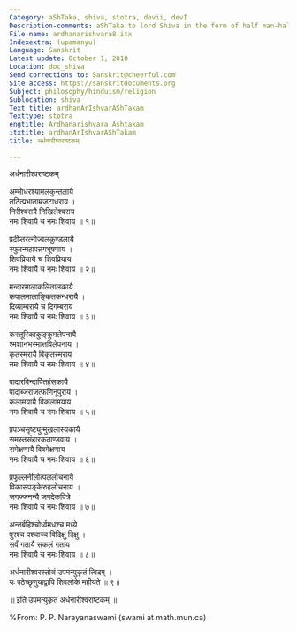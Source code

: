 ```yaml
---
Category: aShTaka, shiva, stotra, devii, devI
Description-comments: aShTaka to lord Shiva in the form of half man-half woman
File name: ardhanarishvara8.itx
Indexextra: (upamanyu)
Language: Sanskrit
Latest update: October 1, 2010
Location: doc_shiva
Send corrections to: Sanskrit@cheerful.com
Site access: https://sanskritdocuments.org
Subject: philosophy/hinduism/religion
Sublocation: shiva
Text title: ardhanArIshvarAShTakam
Texttype: stotra
engtitle: Ardhanarishvara Ashtakam
itxtitle: ardhanArIshvarAShTakam
title: अर्धनारीश्वराष्टकम्

---
```

  
 अर्धनारीश्वराष्टकम्   
  
अम्भोधरश्यामलकुन्तलायै  
तटित्प्रभाताम्रजटाधराय ।  
निरीश्वरायै निखिलेश्वराय  
नमः शिवायै च नमः शिवाय ॥ १॥  
  
प्रदीप्तरत्नोज्वलकुण्डलायै  
स्फुरन्महापन्नगभूषणाय ।  
शिवप्रियायै च शिवप्रियाय  
नमः शिवायै च नमः शिवाय ॥ २॥  
  
मन्दारमालाकलितालकायै  
कपालमालाङ्कितकन्धरायै ।  
दिव्याम्बरायै च दिगम्बराय  
नमः शिवायै च नमः शिवाय ॥ ३॥  
  
कस्तूरिकाकुङ्कुमलेपनायै  
श्मशानभस्मात्तविलेपनाय ।  
कृतस्मरायै विकृतस्मराय  
नमः शिवायै च नमः शिवाय ॥ ४॥  
  
पादारविन्दार्पितहंसकायै  
पादाब्जराजत्फणिनूपुराय ।  
कलामयायै विकलामयाय  
नमः शिवायै च नमः शिवाय ॥ ५॥  
  
प्रपञ्चसृष्ट्युन्मुखलास्यकायै  
समस्तसंहारकताण्डवाय ।  
समेक्षणायै विषमेक्षणाय  
नमः शिवायै च नमः शिवाय ॥ ६॥  
  
प्रफुल्लनीलोत्पललोचनायै  
विकासपङ्केरुहलोचनाय ।  
जगज्जनन्यै जगदेकपित्रे  
नमः शिवायै च नमः शिवाय ॥ ७॥  
  
अन्तर्बहिश्चोर्ध्वमधश्च मध्ये  
पुरश्च पश्चाच्च विदिक्षु दिक्षु ।  
सर्वं गतायै सकलं गताय  
नमः शिवायै च नमः शिवाय ॥ ८॥  
  
अर्धनारीश्वरस्तोत्रं उपमन्युकृतं त्विदम् ।  
यः पठेच्छृणुयाद्वापि शिवलोके महीयते ॥ ९॥  
  
॥ इति उपमन्युकृतं अर्धनारीश्वराष्टकम् ॥  
  
  
%From: P. P. Narayanaswami (swami at math.mun.ca)  
  
